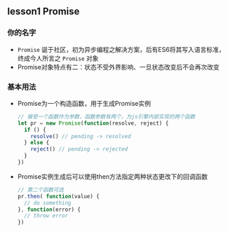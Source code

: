 ## lesson1 Promise

### 你的名字

- `Promise` 诞于社区，初为异步编程之解决方案，后有ES6将其写入语言标准，终成今人所言之 `Promise` 对象
- Promise对象特点有二：状态不受外界影响、一旦状态改变后不会再次改变

### 基本用法

- Promise为一个构造函数，用于生成Promise实例
    ```js
    // 接受一个函数作为参数，函数参数有两个，为js引擎内部实现的两个函数
    let pr = new Promise(function(resolve, reject) {
      if () {
        resolve() // pending -> resolved
      } else {
        reject() // pending -> rejected
      }
    })
    ```

- Promise实例生成后可以使用then方法指定两种状态更改下的回调函数
    ```js
    // 第二个函数可选
    pr.then( function(value) {
      // do something
    }, function(error) {
      // throw error
    })
    ```
